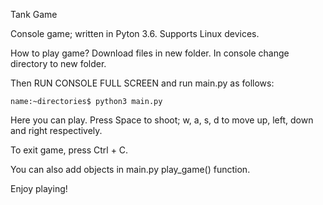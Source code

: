Tank Game

Console game; written in Pyton 3.6. Supports Linux devices.


How to play game?
Download files in new folder. In console change directory to new folder.

Then RUN CONSOLE FULL SCREEN and run main.py as follows:

    name:~directories$ python3 main.py

Here you can play. Press Space to shoot; w, a, s, d to move up, left, down and right respectively. 

To exit game, press Ctrl + C.

You can also add objects in main.py play_game() function. 

Enjoy playing!
